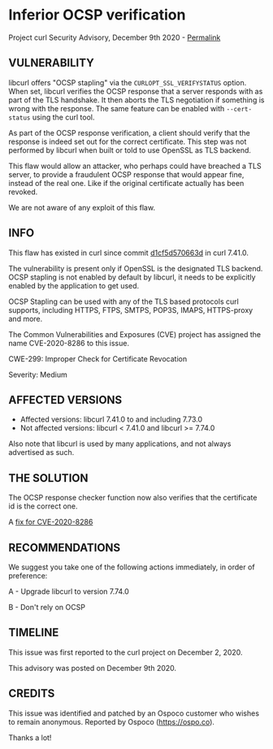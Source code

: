 Inferior OCSP verification
==========================

Project curl Security Advisory, December 9th 2020 -
[Permalink](https://curl.se/docs/CVE-2020-8286.html)

VULNERABILITY
-------------

libcurl offers "OCSP stapling" via the `CURLOPT_SSL_VERIFYSTATUS` option. When
set, libcurl verifies the OCSP response that a server responds with as part of
the TLS handshake. It then aborts the TLS negotiation if something is wrong
with the response. The same feature can be enabled with `--cert-status` using
the curl tool.

As part of the OCSP response verification, a client should verify that the
response is indeed set out for the correct certificate. This step was not
performed by libcurl when built or told to use OpenSSL as TLS backend.

This flaw would allow an attacker, who perhaps could have breached a TLS
server, to provide a fraudulent OCSP response that would appear fine, instead
of the real one. Like if the original certificate actually has been revoked.

We are not aware of any exploit of this flaw.

INFO
----

This flaw has existed in curl since commit
[d1cf5d570663d](https://github.com/curl/curl/commit/d1cf5d570663d) in curl
7.41.0.

The vulnerability is present only if OpenSSL is the designated TLS backend.
OCSP stapling is not enabled by default by libcurl, it needs to be explicitly
enabled by the application to get used.

OCSP Stapling can be used with any of the TLS based protocols curl supports,
including HTTPS, FTPS, SMTPS, POP3S, IMAPS, HTTPS-proxy and more.

The Common Vulnerabilities and Exposures (CVE) project has assigned the name
CVE-2020-8286 to this issue.

CWE-299: Improper Check for Certificate Revocation

Severity: Medium

AFFECTED VERSIONS
-----------------

- Affected versions: libcurl 7.41.0 to and including 7.73.0
- Not affected versions: libcurl < 7.41.0 and libcurl >= 7.74.0

Also note that libcurl is used by many applications, and not always
advertised as such.

THE SOLUTION
------------

The OCSP response checker function now also verifies that the certificate id
is the correct one.

A [fix for CVE-2020-8286](https://github.com/curl/curl/commit/d9d01672785b)

RECOMMENDATIONS
--------------

We suggest you take one of the following actions immediately, in order of
preference:

 A - Upgrade libcurl to version 7.74.0

 B - Don't rely on OCSP

TIMELINE
--------

This issue was first reported to the curl project on December 2, 2020.

This advisory was posted on December 9th 2020.

CREDITS
-------

This issue was identified and patched by an Ospoco customer who wishes to
remain anonymous. Reported by Ospoco (https://ospo.co).

Thanks a lot!
